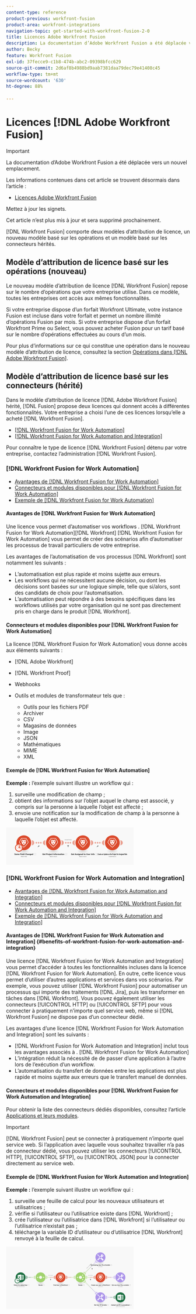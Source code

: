```yaml
---
content-type: reference
product-previous: workfront-fusion
product-area: workfront-integrations
navigation-topic: get-started-with-workfront-fusion-2-0
title: Licences Adobe Workfront Fusion
description: La documentation d’Adobe Workfront Fusion a été déplacée vers un nouvel emplacement. Cet article est obsolète, mais contient un lien vers le nouvel article qui couvre cette fonctionnalité.
author: Becky
feature: Workfront Fusion
exl-id: 37fecce9-c1b8-474b-abc2-09398bfcc629
source-git-commit: 2d6af8b4988bd9aab7381daa79dec79e41408c45
workflow-type: tm+mt
source-wordcount: '630'
ht-degree: 88%

---
```


# Licences [!DNL Adobe Workfront Fusion]

>[!IMPORTANT]
>
>La documentation d’Adobe Workfront Fusion a été déplacée vers un nouvel emplacement.
>
>Les informations contenues dans cet article se trouvent désormais dans l’article :
>
>* [Licences Adobe Workfront Fusion](https://experienceleague.adobe.com/docs/workfront-fusion/using/set-up-and-manage-fusion/licensing-and-operations-overviews/license-automation-vs-integration.html)
>
>Mettez à jour les signets.
>
>Cet article n’est plus mis à jour et sera supprimé prochainement.

[!DNL Workfront Fusion] comporte deux modèles d’attribution de licence, un nouveau modèle basé sur les opérations et un modèle basé sur les connecteurs hérités.

## Modèle d’attribution de licence basé sur les opérations (nouveau)

Le nouveau modèle d’attribution de licence [!DNL Workfront Fusion] repose sur le nombre d’opérations que votre entreprise utilise. Dans ce modèle, toutes les entreprises ont accès aux mêmes fonctionnalités.

Si votre entreprise dispose d’un forfait Workfront Ultimate, votre instance Fusion est incluse dans votre forfait et permet un nombre illimité d’opérations Fusion par mois. Si votre entreprise dispose d’un forfait Workfront Prime ou Select, vous pouvez acheter Fusion pour un tarif basé sur le nombre d’opérations effectuées au cours d’un mois.

Pour plus d’informations sur ce qui constitue une opération dans le nouveau modèle d’attribution de licence, consultez la section [Opérations dans  [!DNL Adobe Workfront Fusion]](/help/quicksilver/workfront-fusion/get-started/operations-in-workfront-fusion.md).

## Modèle d’attribution de licence basé sur les connecteurs (hérité)

Dans le modèle d’attribution de licence [!DNL Adobe Workfront Fusion] hérité, [!DNL Fusion] propose deux licences qui donnent accès à différentes fonctionnalités. Votre entreprise a choisi l’une de ces licences lorsqu’elle a acheté [!DNL Workfront Fusion].

* [[!DNL Workfront Fusion for Work Automation]](#workfront-fusion-for-work-automation)
* [[!DNL Workfront Fusion for Work Automation and Integration]](#workfront-fusion-for-work-automation-and-integration)

Pour connaître le type de licence [!DNL Workfront Fusion] détenu par votre entreprise, contactez l’administration [!DNL Workfront Fusion].

### [!DNL Workfront Fusion for Work Automation]

* [Avantages de  [!DNL Workfront Fusion for Work Automation]](#benefits-of-workfront-fusion-for-work-automation)
* [Connecteurs et modules disponibles pour  [!DNL Workfront Fusion for Work Automation]](#connectors-and-modules-available-for-workfront-fusion-for-work-automation)
* [Exemple de  [!DNL Workfront Fusion for Work Automation]](#example-of-workfront-fusion-for-work-automation)

#### Avantages de [!DNL Workfront Fusion for Work Automation]

Une licence  vous permet d’automatiser vos workflows . [!DNL Workfront Fusion for Work Automation][!DNL Workfront] [!DNL Workfront Fusion for Work Automation] vous permet de créer des scénarios afin d’automatiser les processus de travail particuliers de votre entreprise.

Les avantages de l’automatisation de vos processus [!DNL Workfront] sont notamment les suivants :

* L’automatisation est plus rapide et moins sujette aux erreurs.
* Les workflows qui ne nécessitent aucune décision, ou dont les décisions sont basées sur une logique simple, telle que si/alors, sont des candidats de choix pour l’automatisation.
* L’automatisation peut répondre à des besoins spécifiques dans les workflows utilisés par votre organisation qui ne sont pas directement pris en charge dans le produit [!DNL Workfront].

#### Connecteurs et modules disponibles pour [!DNL Workfront Fusion for Work Automation]

La licence [!DNL Workfront Fusion for Work Automation] vous donne accès aux éléments suivants :

* [!DNL Adobe Workfront]
* [!DNL Workfront Proof]
* Webhooks
* Outils et modules de transformateur tels que :

   * Outils pour les fichiers PDF
   * Archiver
   * CSV
   * Magasins de données
   * Image
   * JSON
   * Mathématiques
   * MIME
   * XML

#### Exemple de [!DNL Workfront Fusion for Work Automation]

**Exemple :** l’exemple suivant illustre un workflow qui :

1. surveille une modification de champ ;
1. obtient des informations sur l’objet auquel le champ est associé, y compris sur la personne à laquelle l’objet est affecté ;
1. envoie une notification sur la modification de champ à la personne à laquelle l’objet est affecté.

![](assets/fusion-template-example-350x102.png)

### [!DNL Workfront Fusion for Work Automation and Integration]

* [Avantages de  [!DNL Workfront Fusion for Work Automation and Integration]](#benefits-of-workfront-fusion-for-work-automation-and-integration)
* [Connecteurs et modules disponibles pour  [!DNL Workfront Fusion for Work Automation and Integration]](#connectors-and-modules-available-for-workfront-fusion-for-work-automation-and-integration)
* [Exemple de  [!DNL Workfront Fusion for Work Automation and Integration]](#example-of-workfront-fusion-for-work-automation-and-integration)

#### Avantages de [!DNL Workfront Fusion for Work Automation and Integration] {#benefits-of-workfront-fusion-for-work-automation-and-integration}

Une licence [!DNL Workfront Fusion for Work Automation and Integration] vous permet d’accéder à toutes les fonctionnalités incluses dans la licence [!DNL Workfront Fusion for Work Automation]. En outre, cette licence vous permet d’utiliser d’autres applications et services dans vos scénarios. Par exemple, vous pouvez utiliser [!DNL Workfront Fusion] pour automatiser un processus qui importe des traitements [!DNL Jira], puis les transformer en tâches dans [!DNL Workfront]. Vous pouvez également utiliser les connecteurs [!UICONTROL HTTP] ou [!UICONTROL SFTP] pour vous connecter à pratiquement n’importe quel service web, même si [!DNL Workfront Fusion] ne dispose pas d’un connecteur dédié.

Les avantages d’une licence [!DNL Workfront Fusion for Work Automation and Integration] sont les suivants :

* [!DNL Workfront Fusion for Work Automation and Integration] inclut tous les avantages associés à . [!DNL Workfront Fusion for Work Automation]
* L’intégration réduit la nécessité de de passer d’une application à l’autre lors de l’exécution d’un workflow.
* L’automatisation du transfert de données entre les applications est plus rapide et moins sujette aux erreurs que le transfert manuel de données.

#### Connecteurs et modules disponibles pour [!DNL Workfront Fusion for Work Automation and Integration]

Pour obtenir la liste des connecteurs dédiés disponibles, consultez l’article [Applications et leurs modules](../../workfront-fusion/apps-and-their-modules/apps-and-their-modules.md).

>[!IMPORTANT]
>
>[!DNL Workfront Fusion] peut se connecter à pratiquement n’importe quel service web. Si l’application avec laquelle vous souhaitez travailler n’a pas de connecteur dédié, vous pouvez utiliser les connecteurs [!UICONTROL HTTP], [!UICONTROL SFTP], ou [!UICONTROL JSON] pour la connecter directement au service web.

#### Exemple de [!DNL Workfront Fusion for Work Automation and Integration]

**Exemple :** l’exemple suivant illustre un workflow qui :

1. surveille une feuille de calcul pour les nouveaux utilisateurs et utilisatrices ;
1. vérifie si l’utilisateur ou l’utilisatrice existe dans [!DNL Workfront] ;
1. crée l’utilisateur ou l’utilisatrice dans [!DNL Workfront] si l’utilisateur ou l’utilisatrice n’existait pas ;
1. télécharge la variable ID d’utilisateur ou d’utilisatrice [!DNL Workfront] renvoyé à la feuille de calcul.

![](assets/fusion-integration-example--350x171.png)
